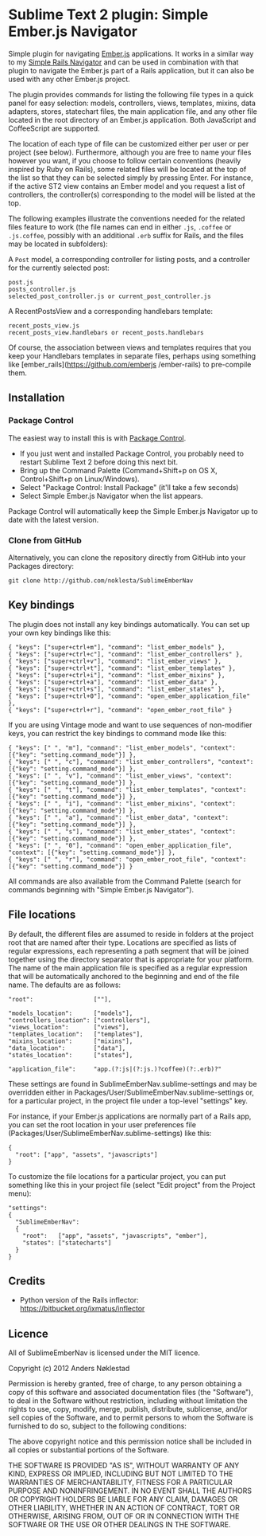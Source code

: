 # Sublime Text 2 plugin: Simple Ember.js Navigator

Simple plugin for navigating [Ember.js](http://emberjs.com/) applications. It
works in a similar way to my [Simple Rails
Navigator](https://github.com/noklesta/SublimeRailsNav) and can be used in
combination with that plugin to navigate the Ember.js part of a Rails
application, but it can also be used with any other Ember.js project.

The plugin provides commands for listing the following file types in a quick
panel for easy selection: models, controllers, views, templates, mixins, data
adapters, stores, statechart files, the main application file, and any other
file located in the root directory of an Ember.js application. Both JavaScript
and CoffeeScript are supported.

The location of each type of file can be customized either per user or per
project (see below). Furthermore, although you are free to name your files
however you want, if you choose to follow certain conventions (heavily
inspired by Ruby on Rails), some related files will be located at the top of
the list so that they can be selected simply by pressing Enter. For instance,
if the active ST2 view contains an Ember model and you request a list of
controllers, the controller(s) corresponding to the model will be listed at
the top.

The following examples illustrate the conventions needed for the related files
feature to work (the file names can end in either `.js`, `.coffee` or
`.js.coffee`, possibly with an additional `.erb` suffix for Rails, and the
files may be located in subfolders):

A `Post` model, a corresponding controller for listing posts, and a controller
for the currently selected post:

    post.js
    posts_controller.js
    selected_post_controller.js or current_post_controller.js

A RecentPostsView and a corresponding handlebars template:

    recent_posts_view.js
    recent_posts_view.handlebars or recent_posts.handlebars

Of course, the association between views and templates requires that you keep
your Handlebars templates in separate files, perhaps using something like
[ember_rails](https://github.com/emberjs /ember-rails) to pre-compile them.

## Installation

### Package Control

The easiest way to install this is with [Package
Control](http://wbond.net/sublime\_packages/package\_control).

 * If you just went and installed Package Control, you probably need to restart Sublime Text 2 before doing this next bit.
 * Bring up the Command Palette (Command+Shift+p on OS X, Control+Shift+p on Linux/Windows).
 * Select "Package Control: Install Package" (it'll take a few seconds)
 * Select Simple Ember.js Navigator when the list appears.

Package Control will automatically keep the Simple Ember.js Navigator up to
date with the latest version.

### Clone from GitHub

Alternatively, you can clone the repository directly from GitHub into your Packages directory:

    git clone http://github.com/noklesta/SublimeEmberNav

## Key bindings

The plugin does not install any key bindings automatically. You can set up
your own key bindings like this:

    { "keys": ["super+ctrl+m"], "command": "list_ember_models" },
    { "keys": ["super+ctrl+c"], "command": "list_ember_controllers" },
    { "keys": ["super+ctrl+v"], "command": "list_ember_views" },
    { "keys": ["super+ctrl+t"], "command": "list_ember_templates" },
    { "keys": ["super+ctrl+i"], "command": "list_ember_mixins" },
    { "keys": ["super+ctrl+a"], "command": "list_ember_data" },
    { "keys": ["super+ctrl+s"], "command": "list_ember_states" },
    { "keys": ["super+ctrl+0"], "command": "open_ember_application_file" },
    { "keys": ["super+ctrl+r"], "command": "open_ember_root_file" }

If you are using Vintage mode and want to use sequences of non-modifier keys,
you can restrict the key bindings to command mode like this:

    { "keys": [" ", "m"], "command": "list_ember_models", "context": [{"key": "setting.command_mode"}] },
    { "keys": [" ", "c"], "command": "list_ember_controllers", "context": [{"key": "setting.command_mode"}] },
    { "keys": [" ", "v"], "command": "list_ember_views", "context": [{"key": "setting.command_mode"}] },
    { "keys": [" ", "t"], "command": "list_ember_templates", "context": [{"key": "setting.command_mode"}] },
    { "keys": [" ", "i"], "command": "list_ember_mixins", "context": [{"key": "setting.command_mode"}] },
    { "keys": [" ", "a"], "command": "list_ember_data", "context": [{"key": "setting.command_mode"}] },
    { "keys": [" ", "s"], "command": "list_ember_states", "context": [{"key": "setting.command_mode"}] },
    { "keys": [" ", "0"], "command": "open_ember_application_file", "context": [{"key": "setting.command_mode"}] },
    { "keys": [" ", "r"], "command": "open_ember_root_file", "context": [{"key": "setting.command_mode"}] }

All commands are also available from the Command Palette (search for commands
beginning with "Simple Ember.js Navigator").

## File locations

By default, the different files are assumed to reside in folders at the
project root that are named after their type. Locations are specified as lists
of regular expressions, each representing a path segment that will be joined
together using the directory separator that is appropriate for your platform.
The name of the main application file is specified as a regular expression
that will be automatically anchored to the beginning and end of the file name.
The defaults are as follows:

    "root":                 [""],

    "models_location":      ["models"],
    "controllers_location": ["controllers"],
    "views_location":       ["views"],
    "templates_location":   ["templates"],
    "mixins_location":      ["mixins"],
    "data_location":        ["data"],
    "states_location":      ["states"],

    "application_file":     "app.(?:js|(?:js.)?coffee)(?:.erb)?"

These settings are found in SublimeEmberNav.sublime-settings and may be
overridden either in Packages/User/SublimeEmberNav.sublime-settings or, for a
particular project, in the project file under a top-level "settings" key.

For instance, if your Ember.js applications are normally part of a Rails app,
you can set the root location in your user preferences file
(Packages/User/SublimeEmberNav.sublime-settings) like this:

    {
      "root": ["app", "assets", "javascripts"]
    }

To customize the file locations for a particular project, you can put
something like this in your project file (select "Edit project" from the
Project menu):

    "settings":
    {
      "SublimeEmberNav":
      {
        "root":   ["app", "assets", "javascripts", "ember"],
        "states": ["statecharts"]
      }
    }

## Credits

- Python version of the Rails inflector: <https://bitbucket.org/ixmatus/inflector>

## Licence

All of SublimeEmberNav is licensed under the MIT licence.

  Copyright (c) 2012 Anders Nøklestad

  Permission is hereby granted, free of charge, to any person obtaining a copy
  of this software and associated documentation files (the "Software"), to deal
  in the Software without restriction, including without limitation the rights
  to use, copy, modify, merge, publish, distribute, sublicense, and/or sell
  copies of the Software, and to permit persons to whom the Software is
  furnished to do so, subject to the following conditions:

  The above copyright notice and this permission notice shall be included in
  all copies or substantial portions of the Software.

  THE SOFTWARE IS PROVIDED "AS IS", WITHOUT WARRANTY OF ANY KIND, EXPRESS OR
  IMPLIED, INCLUDING BUT NOT LIMITED TO THE WARRANTIES OF MERCHANTABILITY,
  FITNESS FOR A PARTICULAR PURPOSE AND NONINFRINGEMENT. IN NO EVENT SHALL THE
  AUTHORS OR COPYRIGHT HOLDERS BE LIABLE FOR ANY CLAIM, DAMAGES OR OTHER
  LIABILITY, WHETHER IN AN ACTION OF CONTRACT, TORT OR OTHERWISE, ARISING FROM,
  OUT OF OR IN CONNECTION WITH THE SOFTWARE OR THE USE OR OTHER DEALINGS IN
  THE SOFTWARE.